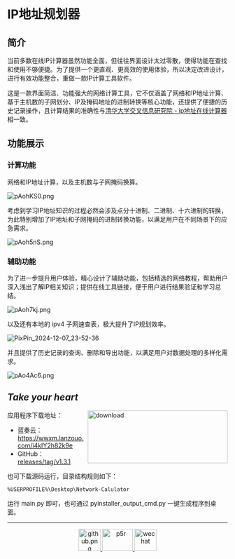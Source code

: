 # IP地址规划器

## 简介

当前多数在线IP计算器虽然功能全面，但往往界面设计太过零散，使得功能在查找和使用不够便捷。为了提供一个更直观、更高效的使用体验，所以决定改进设计，进行有效功能整合，重做一款IP计算工具软件。

这是一款界面简洁、功能强大的网络计算工具，它不仅涵盖了网络和IP地址计算、基于主机数的子网划分、IP及掩码地址的进制转换等核心功能，还提供了便捷的历史记录操作，且计算结果的准确性与[清华大学交叉信息研究院 - ip地址在线计算器](https://iiis.tsinghua.edu.cn/ip/)相一致。

## 功能展示

### 计算功能

网络和IP地址计算，以及主机数与子网掩码换算。

![pAohKS0.png](https://s21.ax1x.com/2024/12/04/pAohKS0.png)

考虑到学习IP地址知识的过程必然会涉及点分十进制、二进制、十六进制的转换，为此特别增加了IP地址和子网掩码的进制转换功能，以满足用户在不同场景下的应急需求。

![pAoh5nS.png](https://s21.ax1x.com/2024/12/04/pAoh5nS.png)

### 辅助功能

为了进一步提升用户体验，精心设计了辅助功能，包括精选的网络教程，帮助用户深入浅出了解IP相关知识；提供在线工具链接，便于用户进行结果验证和学习总结。

![pAoh7kj.png](https://s21.ax1x.com/2024/12/04/pAoh7kj.png)

以及还有本地的 ipv4 子网速查表，极大提升了IP规划效率。

![PixPin_2024-12-07_23-52-36](https://img.yonrd.com/i/2024/12/07/12yrjn7.png)

并且提供了历史记录的查询、删除和导出功能，以满足用户对数据处理的多样化需求。

![pAo4Ac6.png](https://s21.ax1x.com/2024/12/04/pAo4Ac6.png)

##  ***Take your heart*** 

<a  href="https://github.com/hoochanlon/Network-Calculator/releases/download/v1.3.1/Network-Calculator.v1.3.1.exe">
<img align="right" src="https://img.yonrd.com/i/2024/12/04/xans5s.png" alt="download"  width="320" height="120"/>
</a>

应用程序下载地址：

* 蓝奏云：https://wwxm.lanzouo.com/i4kIY2h82k9e
* GitHub：[releases/tag/v1.3.1](https://github.com/hoochanlon/Network-Calculator/releases/tag/v1.3.1)

也可下载源码运行，目录结构规则如下：

```
%USERPROFILE%\Desktop\Network-Calulator
```

运行 main.py 即可，也可通过 pyinstaller_output_cmd.py 一键生成程序到桌面。

---

<div align="center">
<a href="https://github.com/hoochanlon">
<img src="https://img.picui.cn/free/2024/12/04/67507c422c62d.png" alt="github.png" title="github.png" width="50" height="50" />
</a>
<a href="mailto:hoochanlon@outlook.com">
<img src="https://img.yonrd.com/i/2024/12/04/uoim5m.png" alt="p5r" width="70" height="50"/>
</a>  
<a href="https://hoochanlon.github.io/assets/qr/wx.png">
  <img src="https://img.yonrd.com/i/2024/12/04/uoishh.png" alt="wechat" width="50" height="50"/>
</a>
</div>

<!---
<img src="https://img.yonrd.com/i/2024/12/04/xans5s.png" alt="download" />
<img src="https://img.yonrd.com/i/2024/12/04/uoimh2.png" alt="email" />
<img src="https://img.yonrd.com/i/2024/12/04/uoincx.png" alt="github" />
<img src="https://img.yonrd.com/i/2024/12/04/uoim5m.png" alt="p5r" />
<img src="https://img.yonrd.com/i/2024/12/04/uoishh.png" alt="wechat" />
--->
